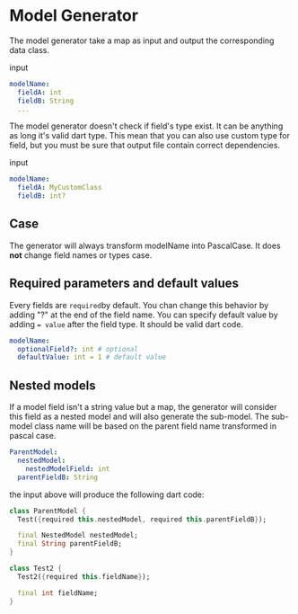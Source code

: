 # Model Generator

The model generator take a map as input and output the corresponding data class.

input
```yaml
modelName:
  fieldA: int
  fieldB: String
  ...
```

The model generator doesn't check if field's type exist. It can be anything as long it's valid dart type. This mean that you can also use custom type for field, but you must be sure that  output file contain correct dependencies.

input
```yaml
modelName:
  fieldA: MyCustomClass
  fieldB: int?
```

## Case
The generator will always transform modelName into PascalCase. It does **not** change field names or types case.

## Required parameters and default values
Every fields are `required`by default. You chan change this behavior by adding "?" at the end of the field name.
You can specify default value by adding `= value` after the field type. It should be valid dart code.
```yaml
modelName:
  optionalField?: int # optional
  defaultValue: int = 1 # default value
```

## Nested models
If a model field isn't a string value but a map, the generator will consider this field as a nested model and will also generate the sub-model.
The sub-model class name will be based on the parent field name transformed in pascal case.

```yaml
ParentModel:
  nestedModel:
    nestedModelField: int
  parentFieldB: String
```
the input above will produce the following dart code:
```dart
class ParentModel {
  Test({required this.nestedModel, required this.parentFieldB});

  final NestedModel nestedModel;
  final String parentFieldB;
}

class Test2 {
  Test2({required this.fieldName});

  final int fieldName;
}
```
